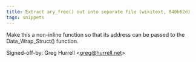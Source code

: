 ```yaml
---
title: Extract ary_free() out into separate file (wikitext, 840b62d)
tags: snippets
---
```


Make this a non-inline function so that its address can be passed to the Data_Wrap_Struct() function.

Signed-off-by: Greg Hurrell &lt;greg@hurrell.net&gt;

